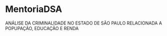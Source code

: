 # MentoriaDSA
ANÁLISE DA CRIMINALIDADE NO ESTADO DE SÃO PAULO RELACIONADA A POPUPAÇÃO, EDUCAÇÃO E RENDA
